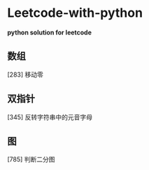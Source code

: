 # Leetcode-with-python
**python solution for leetcode**

## 数组
[283] 移动零

## 双指针
[345] 反转字符串中的元音字母

## 图
[785] 判断二分图
